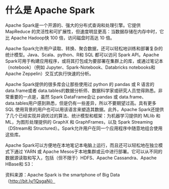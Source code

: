 
# 什么是 Apache Spark

Apache Spark是一个开源的、强大的分布式查询和处理引擎。它提供 MapReduce 的灵活性和可扩展性，但速度明显更高：当数据存储在内存中时，它比 Apache Hadoop快 100 倍，访问磁盘时高达 10 倍。

Apache Spark允许用户读取、转换、聚合数据，还可以轻松地训练和部署复杂的统计模型。Java、Scala、python、R和 SQL 都可以访问 Spark API。Apache Spark可用于构建应用程序，或将其打包成为要部署在集群上的库，或通过笔记本（notebook）（例如 Jupyter、Spark-Notebook、Databricks notebooks和 Apache Zeppelin）交互式执行快速的分析。

Apache Spark提供的很多库会让那些使用过 python 的 pandas 或 R 语言的 data.frame或者 data.tables的数据分析师、数据科学家或研究人员觉得熟悉。非常重要的一点是，虽然 Spark DataFrame会让 pandas 或 data.frame、data.tables用户感到熟悉，但是仍有一些差异，所以不要期望过高。具有更多 SQL 使用背景的用户也可以用该语言来塑造其数据。此外，Apache Spark还提供了几个已经实现并调优过的算法、统计模型和框架：为机器学习提供的 MLlib 和 ML，为图形处理提供的 GraphX 和 GraphFrames，以及 Spark Streaming（DStream和 Structured）。Spark允许用户在同一个应用程序中随意地组合使用这些库。

Apache Spark可以方便地在本地笔记本电脑上运行，而且还可以轻松地在独立模式下通过 YARN 或 Apache Mesos于本地集群或云中进行部署。它可以从不同的数据源读取和写入，包括（但不限于）HDFS、Apache Cassandra、Apache HBase和 S3：

资料来源：Apache Spark is the smartphone of Big Data（http://bit.ly/1QsgaNj）
